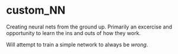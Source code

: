 # custom_NN
Creating neural nets from the ground up. Primarily an excercise and opportunity to learn the ins and outs of how they work.

Will attempt to train a simple network to always be *wrong*.
